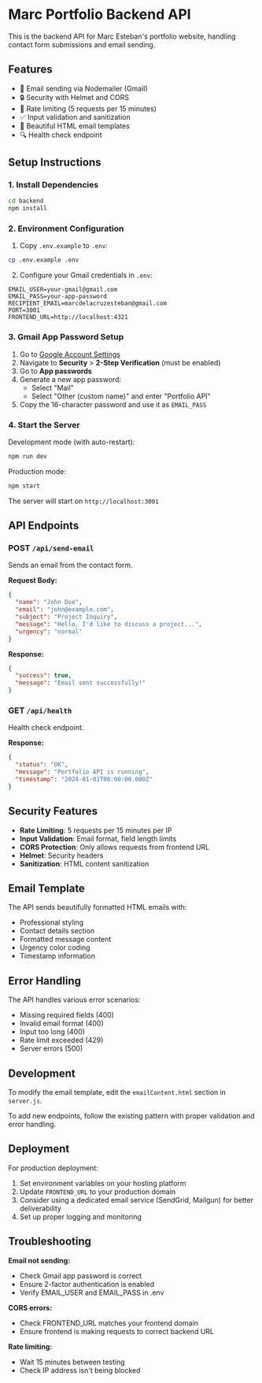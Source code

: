 # Marc Portfolio Backend API

This is the backend API for Marc Esteban's portfolio website, handling contact form submissions and email sending.

## Features

- 📧 Email sending via Nodemailer (Gmail)
- 🔒 Security with Helmet and CORS
- 🚦 Rate limiting (5 requests per 15 minutes)
- ✅ Input validation and sanitization
- 🎨 Beautiful HTML email templates
- 🔍 Health check endpoint

## Setup Instructions

### 1. Install Dependencies

```bash
cd backend
npm install
```

### 2. Environment Configuration

1. Copy `.env.example` to `.env`:
```bash
cp .env.example .env
```

2. Configure your Gmail credentials in `.env`:
```env
EMAIL_USER=your-gmail@gmail.com
EMAIL_PASS=your-app-password
RECIPIENT_EMAIL=marcdelacruzesteban@gmail.com
PORT=3001
FRONTEND_URL=http://localhost:4321
```

### 3. Gmail App Password Setup

1. Go to [Google Account Settings](https://myaccount.google.com/)
2. Navigate to **Security** > **2-Step Verification** (must be enabled)
3. Go to **App passwords**
4. Generate a new app password:
   - Select "Mail" 
   - Select "Other (custom name)" and enter "Portfolio API"
5. Copy the 16-character password and use it as `EMAIL_PASS`

### 4. Start the Server

Development mode (with auto-restart):
```bash
npm run dev
```

Production mode:
```bash
npm start
```

The server will start on `http://localhost:3001`

## API Endpoints

### POST `/api/send-email`
Sends an email from the contact form.

**Request Body:**
```json
{
  "name": "John Doe",
  "email": "john@example.com",
  "subject": "Project Inquiry",
  "message": "Hello, I'd like to discuss a project...",
  "urgency": "normal"
}
```

**Response:**
```json
{
  "success": true,
  "message": "Email sent successfully!"
}
```

### GET `/api/health`
Health check endpoint.

**Response:**
```json
{
  "status": "OK",
  "message": "Portfolio API is running",
  "timestamp": "2024-01-01T00:00:00.000Z"
}
```

## Security Features

- **Rate Limiting**: 5 requests per 15 minutes per IP
- **Input Validation**: Email format, field length limits
- **CORS Protection**: Only allows requests from frontend URL
- **Helmet**: Security headers
- **Sanitization**: HTML content sanitization

## Email Template

The API sends beautifully formatted HTML emails with:
- Professional styling
- Contact details section
- Formatted message content
- Urgency color coding
- Timestamp information

## Error Handling

The API handles various error scenarios:
- Missing required fields (400)
- Invalid email format (400)
- Input too long (400)
- Rate limit exceeded (429)
- Server errors (500)

## Development

To modify the email template, edit the `emailContent.html` section in `server.js`.

To add new endpoints, follow the existing pattern with proper validation and error handling.

## Deployment

For production deployment:

1. Set environment variables on your hosting platform
2. Update `FRONTEND_URL` to your production domain
3. Consider using a dedicated email service (SendGrid, Mailgun) for better deliverability
4. Set up proper logging and monitoring

## Troubleshooting

**Email not sending:**
- Check Gmail app password is correct
- Ensure 2-factor authentication is enabled
- Verify EMAIL_USER and EMAIL_PASS in .env

**CORS errors:**
- Check FRONTEND_URL matches your frontend domain
- Ensure frontend is making requests to correct backend URL

**Rate limiting:**
- Wait 15 minutes between testing
- Check IP address isn't being blocked
